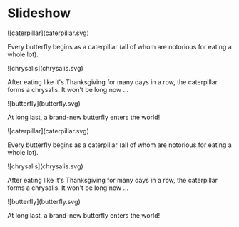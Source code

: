 # Slideshow

<tabs>

<tab title='Result in browser' >
<slideshow>

<slide>
![caterpillar](caterpillar.svg)

Every butterfly begins as a caterpillar (all of whom are notorious for eating a whole lot).
</slide>

<slide>
![chrysalis](chrysalis.svg)

After eating like it's Thanksgiving for many days in a row, the caterpillar forms a chrysalis. It won't be long now ...
</slide>

<slide>
![butterfly](butterfly.svg)

At long last, a brand-new butterfly enters the world!
</slide>

</slideshow>
</tab>

<tab title='Markup in .md file' >
<code-block language='markdown'>
<slideshow>

<slide>
![caterpillar](caterpillar.svg)

Every butterfly begins as a caterpillar (all of whom are notorious for eating a whole lot).
</slide>

<slide>
![chrysalis](chrysalis.svg)

After eating like it's Thanksgiving for many days in a row, the caterpillar forms a chrysalis. It won't be long now ...
</slide>

<slide>
![butterfly](butterfly.svg)

At long last, a brand-new butterfly enters the world!
</slide>

</slideshow>
</code-block>
</tab>

</tabs>

